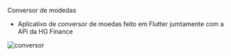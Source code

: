 Conversor de modedas

- Aplicativo de conversor de moedas feito em Flutter jumtamente com a APi da HG Finance


![conversor](https://user-images.githubusercontent.com/87152738/217321398-db4e3beb-c280-42ca-bd1b-4fcf05e98641.png)
